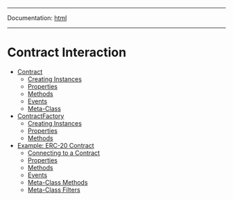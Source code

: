 -----

Documentation: [html](https://docs.ethers.io/)

-----

Contract Interaction
====================

* [Contract](contract)
  * [Creating Instances](contract)
  * [Properties](contract)
  * [Methods](contract)
  * [Events](contract)
  * [Meta-Class](contract)
* [ContractFactory](contract-factory)
  * [Creating Instances](contract-factory)
  * [Properties](contract-factory)
  * [Methods](contract-factory)
* [Example: ERC-20 Contract](example)
  * [Connecting to a Contract](example)
  * [Properties](example)
  * [Methods](example)
  * [Events](example)
  * [Meta-Class Methods](example)
  * [Meta-Class Filters](example)

